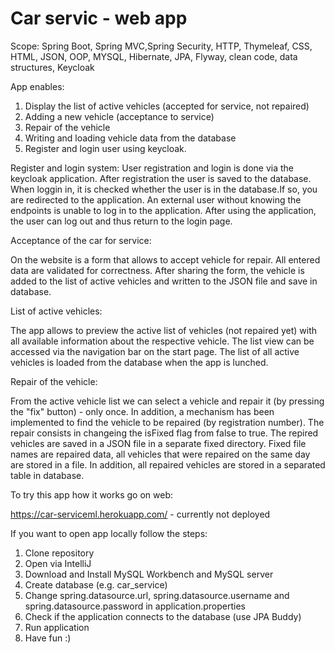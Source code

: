 # Car servic - web app

Scope: Spring Boot, Spring MVC,Spring Security, HTTP, Thymeleaf, CSS, HTML, JSON, OOP, MYSQL, Hibernate, JPA, Flyway, clean code, data structures, Keycloak

App enables:
1. Display the list of active vehicles (accepted for service, not repaired)
2. Adding a new vehicle (acceptance to service)
3. Repair of the vehicle
4. Writing and loading vehicle data from the database
5. Register and login user using keycloak.

Register and login system:
User registration and login is done via the keycloak application. After registration the user is saved to the database. When loggin in, it is checked whether the user is in the database.If so, you are redirected to the application. An external user without knowing the endpoints is unable to log in to the application. After using the application, the user can log out and thus return to the login page.


Acceptance of the car for service:

On the website is a form that allows to accept vehicle for repair. All entered data are validated for correctness.
After sharing the form, the vehicle is added to the list of active vehicles and written to the JSON file and save in database.

List of active vehicles:

The app allows to preview the active list of vehicles (not repaired yet) with all available information about the respective vehicle.
The list view can be accessed via the navigation bar on the start page. The list of all active vehicles is loaded from the database
when the app is lunched.

Repair of the vehicle:

From the active vehicle list we can select a vehicle and repair it (by pressing the "fix" button) - only once.
In addition, a mechanism has been implemented to find the vehicle to be repaired (by registration number).
The repair consists in changeing the isFixed flag from false to true.
The repired vehicles are saved in a JSON file in a separate fixed directory.
Fixed file names are repaired data, all vehicles that were repaired on the same day are stored in a file.
In addition, all repaired vehicles are stored in a separated table in database.


To try this app how it works go on web:

https://car-serviceml.herokuapp.com/ - currently not deployed

If you want to open app locally follow the steps:
  1. Clone repository
  2. Open via IntelliJ
  3. Download and Install MySQL Workbench and MySQL server
  4. Create database (e.g. car_service)
  5. Change spring.datasource.url, spring.datasource.username and spring.datasource.password in application.properties
  6. Check if the application connects to the database (use JPA Buddy)
  7. Run application
  8. Have fun :)
